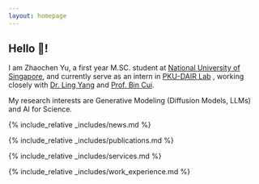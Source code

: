 ```yaml
---
layout: homepage
---
```


## Hello 👋!

I am Zhaochen Yu, a first year M.SC. student at  [National University of Singapore](https://www.nus.edu.sg/),  and currently serve as an intern in [PKU-DAIR Lab](https://github.com/PKU-DAIR) , working closely with [Dr. Ling Yang](https://yangling0818.github.io/) and  [Prof. Bin Cui](https://cuibinpku.github.io/). 



My research interests are Generative Modeling (Diffusion Models, LLMs) and AI for Science.

{% include_relative _includes/news.md %}

{% include_relative _includes/publications.md %}

{% include_relative _includes/services.md %}

{% include_relative _includes/work_experience.md %}
